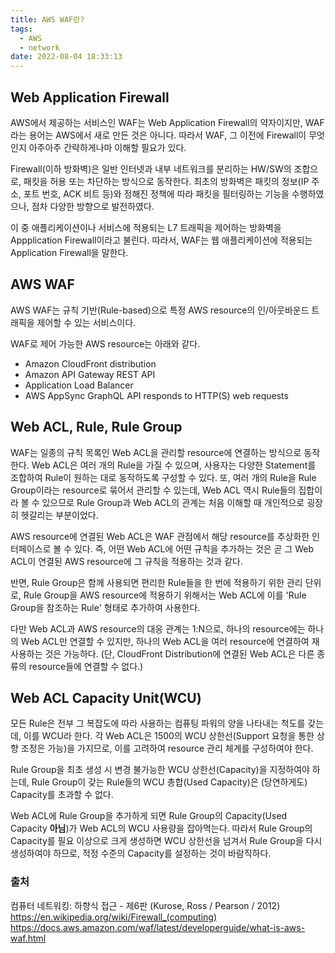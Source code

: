 ```yaml
---
title: AWS WAF란?
tags:
  - AWS
  - network
date: 2022-08-04 18:33:13
---
```


## Web Application Firewall
AWS에서 제공하는 서비스인 WAF는 Web Application Firewall의 약자이지만, WAF라는 용어는 AWS에서 새로 만든 것은 아니다.
따라서 WAF, 그 이전에 Firewall이 무엇인지 아주아주 간략하게나마 이해할 필요가 있다.

Firewall(이하 방화벽)은 일반 인터넷과 내부 네트워크를 분리하는 HW/SW의 조합으로, 패킷을 허용 또는 차단하는 방식으로 동작한다.
최초의 방화벽은 패킷의 정보(IP 주소, 포트 번호, ACK 비트 등)와 정해진 정책에 따라 패킷을 필터링하는 기능을 수행하였으나, 점차 다양한 방향으로 발전하였다.

이 중 애플리케이션이나 서비스에 적용되는 L7 트래픽을 제어하는 방화벽을 Appplication Firewall이라고 불린다.
따라서, WAF는 웹 애플리케이션에 적용되는 Application Firewall을 말한다.

## AWS WAF
AWS WAF는 규칙 기반(Rule-based)으로 특정 AWS resource의 인/아웃바운드 트래픽을 제어할 수 있는 서비스이다.

WAF로 제어 가능한 AWS resource는 아래와 같다.
- Amazon CloudFront distribution
- Amazon API Gateway REST API
- Application Load Balancer
- AWS AppSync GraphQL API responds to HTTP(S) web requests

## Web ACL, Rule, Rule Group
WAF는 일종의 규칙 목록인 Web ACL을 관리할 resource에 연결하는 방식으로 동작한다. 
Web ACL은 여러 개의 Rule을 가질 수 있으며, 사용자는 다양한 Statement를 조합하여 Rule이 원하는 대로 동작하도록 구성할 수 있다. 
또, 여러 개의 Rule을 Rule Group이라는 resource로 묶어서 관리할 수 있는데, Web ACL 역시 Rule들의 집합이라 볼 수 있으므로 Rule Group과 Web ACL의 관계는 처음 이해할 때 개인적으로 굉장히 헷갈리는 부분이었다. 

AWS resource에 연결된 Web ACL은 WAF 관점에서 해당 resource를 추상화한 인터페이스로 볼 수 있다.
즉, 어떤 Web ACL에 어떤 규칙을 추가하는 것은 곧 그 Web ACL이 연결된 AWS resource에 그 규칙을 적용하는 것과 같다.

반면, Rule Group은 함께 사용되면 편리한 Rule들을 한 번에 적용하기 위한 관리 단위로, Rule Group을 AWS resource에 적용하기 위해서는 Web ACL에 이를 'Rule Group을 참조하는 Rule' 형태로 추가하여 사용한다. 

다만 Web ACL과 AWS resource의 대응 관계는 1:N으로, 하나의 resource에는 하나의 Web ACL만 연결할 수 있지만, 하나의 Web ACL을 여러 resource에 연결하여 재사용하는 것은 가능하다.
(단, CloudFront Distribution에 연결된 Web ACL은 다른 종류의 resource들에 연결할 수 없다.)

## Web ACL Capacity Unit(WCU)
모든 Rule은 전부 그 복잡도에 따라 사용하는 컴퓨팅 파워의 양을 나타내는 척도를 갖는데, 이를 WCU라 한다.
각 Web ACL은 1500의 WCU 상한선(Support 요청을 통한 상향 조정은 가능)을 가지므로, 이를 고려하여 resource 관리 체계를 구성하여야 한다.

Rule Group을 최초 생성 시 변경 불가능한 WCU 상한선(Capacity)을 지정하여야 하는데, Rule Group이 갖는 Rule들의 WCU 총합(Used Capacity)은 (당연하게도) Capacity를 초과할 수 없다.

Web ACL에 Rule Group을 추가하게 되면 Rule Group의 Capacity(Used Capacity **아님**)가 Web ACL의 WCU 사용량을 잡아먹는다.
따라서 Rule Group의 Capacity를 필요 이상으로 크게 생성하면 WCU 상한선을 넘겨서 Rule Group을 다시 생성하여야 하므로, 적정 수준의 Capacity를 설정하는 것이 바람직하다.

### 출처
컴퓨터 네트워킹: 하향식 접근 - 제6판 (Kurose, Ross / Pearson / 2012)
https://en.wikipedia.org/wiki/Firewall_(computing)
https://docs.aws.amazon.com/waf/latest/developerguide/what-is-aws-waf.html